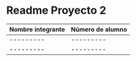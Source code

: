 # Readme Proyecto 2

| Nombre integrante | Número de alumno |
| --------- | --------- |
| --------- | --------- |
| --------- | --------- |
